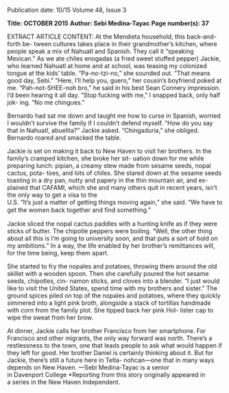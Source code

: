 Publication date: 10/15
Volume 48, Issue 3

**Title: OCTOBER 2015**
**Author: Sebi Medina-Tayac**
**Page number(s): 37**

EXTRACT ARTICLE CONTENT:
At the Mendieta household, this back-and-forth be-
tween cultures takes place in their grandmother’s kitchen, 
where people speak a mix of Nahuatl and Spanish. They 
call it “speaking Mexican.” As we ate chiles enogadas (a 
fried sweet stuffed pepper) Jackie, who learned Nahuatl 
at home and at school, was teasing my colonized tongue 
at the kids’ table.
“Pa-no-tzi-no,” she sounded out. “That means good 
day, Sebi.”
“Here, I’ll help you, guero,” her cousin’s boyfriend 
poked at me. “Pah-not-SHEE-noh bro,” he said in his 
best Sean Connery impression. I’d been hearing it all day.
“Stop fucking with me,” I snapped back, only half jok-
ing. “No me chingues.”

Bernardo had sat me down and taught me how to 
curse in Spanish, worried I wouldn’t survive the family if 
I couldn’t defend myself.
“How do you say that in Nahuatl, abuelita?” Jackie asked.
“Chingaduria,” she obliged. Bernardo roared and 
smacked the table.

Jackie is set on making it back to New Haven to visit 
her brothers.
In the family’s cramped kitchen, she broke her sit-
uation down for me while preparing lunch: pipian, a 
creamy stew made from sesame seeds, nopal cactus, pota-
toes, and lots of chiles.
She stared down at the sesame seeds toasting in a dry 
pan, nutty and papery in the thin mountain air, and ex-
plained that CAFAMI, which she and many others quit 
in recent years, isn’t the only way to get a visa to the  
U.S. “It’s just a matter of getting things moving again,” 
she said. “We have to get the women back together and 
ﬁnd something.”

Jackie sliced the nopal cactus paddles with a hunting 
knife as if they were sticks of butter. The chipotle peppers 
were boiling. “Well, the other thing about all this is I’m 
going to university soon, and that puts a sort of hold on 
my ambitions.”  In a way, the life enabled by her brother’s 
remittances will, for the time being, keep them apart.

She started to fry the nopales and potatoes, throwing 
them around the old skillet with a wooden spoon. Then 
she carefully poured the hot sesame seeds, chipotles, cin-
namon sticks, and cloves into a blender. “I just would like 
to visit the United States, spend time with my brothers 
and sister.” The ground spices piled on top of the nopales 
and potatoes, where they quickly simmered into a light 
pink broth, alongside a stack of tortillas handmade with 
corn from the family plot. She tipped back her pink Hol-
lister cap to wipe the sweat from her brow.

At dinner, Jackie calls her brother Francisco from her 
smartphone. For Francisco and other migrants, the only 
way forward was north. There’s a restlessness to the town, 
one that leads people to ask what would happen if they 
left for good. Her brother Daniel is certainly thinking 
about it. But for Jackie, there’s still a future here in Tetla-
nohcan—one that in many ways depends on New Haven. 
 —Sebi Medina-Tayac is a senior  
in  Davenport College
*Reporting from this story originally appeared in  
a series in the New Haven Independent.